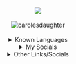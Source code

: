<div align="center">
    <a>
        <img src="https://lanyard.cnrad.dev/api/394318793637232641?theme=light&bg=4d88FF&animated=true&hideBadges=true&hideTimestamp=true&idleMessage=magnet">
        <br>
        </br>
        <img src="https://komarev.com/ghpvc/?username=carolesdaughter&label=Profile%20views&color=0e75b6&style=flat" alt="carolesdaughter">
    </a>
</div>

<br>

<div align="center">
    <details>
        <summary>Known Languages</summary>
        <br>
        <a href="https://www.lua.org/"><img src="https://img.shields.io/badge/lua-%232C2D72.svg?style=for-the-badge&logo=lua&logoColor=white"></a>
        <a href="https://www.w3schools.com/python/"><img src="https://img.shields.io/badge/python-3670A0?style=for-the-badge&logo=python&logoColor=ffdd54"></a>
        <a href="https://www.w3schools.com/Js/"><img src="https://img.shields.io/badge/javascript-ffdd54?style=for-the-badge&logo=javascript&logoColor=blue"></a>
        <a href="https://www.w3schools.com/cs/"><img src="https://img.shields.io/badge/c%23-%23239120.svg?style=for-the-badge&logo=c-sharp&logoColor=white"></a>
        <a href="https://www.w3schools.com/cpp/"><img src="https://img.shields.io/badge/c++-%2300599C.svg?style=for-the-badge&logo=c%2B%2B&logoColor=white"></a>
        <a href="https://www.w3schools.com/html/"><img src="https://img.shields.io/badge/html5-%23E34F26.svg?style=for-the-badge&logo=html5&logoColor=white"></a>
        <a href="https://www.w3schools.com/css/"> <img src="https://img.shields.io/badge/css3-%231572B6.svg?style=for-the-badge&logo=css3&logoColor=white"></a>
    </details>
</div>

<div align="center">
    <details>
        <summary>My Socials</summary>
        <br>
        <a href="https://discord.dog/394318793637232641"><img src="https://img.shields.io/badge/Discord-%235865F2.svg?style=for-the-badge&logo=discord&logoColor=white"></a>
        <a href="https://t.me/hanukkahween"><img src="https://img.shields.io/badge/Telegram-2CA5E0?style=for-the-badge&logo=telegram&logoColor=white"></a>
    </details>
</div>

<div align="center">
    <details>
        <summary>Other Links/Socials</summary>
        <br>
        <a href="https://v3rmillion.net/member.php?action=profile&uid=2117509">v3rmillion</a>
        <br>
        <a href="https://forum.wearedevs.net/profile?uid=67993">wearedevs</a>
        <br>
        <a href="https://www.buymeacoffee.com/nrba">buy me a coffee</a>
        <br>
        <a rel="me" href="https://infosec.exchange/@magnet">mastodon</a>
    </details>
</div>
